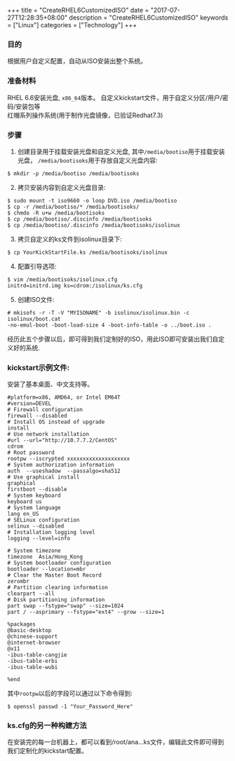+++
title = "CreateRHEL6CustomizedISO"
date = "2017-07-27T12:28:35+08:00"
description = "CreateRHEL6CustomizedISO"
keywords = ["Linux"]
categories = ["Technology"]
+++

### 目的
根据用户自定义配置，自动从ISO安装出整个系统。     

### 准备材料
RHEL 6.6安装光盘, `x86_64`版本。
自定义kickstart文件，用于自定义分区/用户/密码/安装包等    
红帽系列操作系统(用于制作光盘镜像，已验证Redhat7.3)    

### 步骤
1. 创建目录用于挂载安装光盘和自定义光盘,
   其中`/media/bootiso`用于挂载安装光盘，
`/media/bootisoks`用于存放自定义光盘内容:    

```
$ mkdir -p /media/bootiso /media/bootisoks
```

2. 拷贝安装内容到自定义光盘目录:    

```
$ sudo mount -t iso9660 -o loop DVD.iso /media/bootiso
$ cp -r /media/bootiso/* /media/bootisoks/
$ chmdo -R u+w /media/bootisoks
$ cp /media/bootiso/.discinfo /media/bootisoks
$ cp /media/bootiso/.discinfo /media/bootisoks/isolinux
```

3. 拷贝自定义的ks文件到isolinux目录下:    

```
$ cp YourKickStartFile.ks /media/bootisoks/isolinux
```

4. 配置引导选项:    

```
$ vim /media/bootisoks/isolinux.cfg
initrd=initrd.img ks=cdrom:/isolinux/ks.cfg
```

5. 创建ISO文件:    

```
# mkisofs -r -T -V "MYISONAME" -b isolinux/isolinux.bin -c isolinux/boot.cat
-no-emul-boot -boot-load-size 4 -boot-info-table -o ../boot.iso .
```

经历此五个步骤以后，即可得到我们定制好的ISO，用此ISO即可安装出我们自定义好的系统.    

### kickstart示例文件:    
安装了基本桌面、中文支持等。    

```
#platform=x86, AMD64, or Intel EM64T
#version=DEVEL
# Firewall configuration
firewall --disabled
# Install OS instead of upgrade
install
# Use network installation
#url --url="http://10.7.7.2/CentOS"
cdrom
# Root password
rootpw --iscrypted xxxxxxxxxxxxxxxxxxxx
# System authorization information
auth  --useshadow  --passalgo=sha512
# Use graphical install
graphical
firstboot --disable
# System keyboard
keyboard us
# System language
lang en_US
# SELinux configuration
selinux --disabled
# Installation logging level
logging --level=info

# System timezone
timezone  Asia/Hong_Kong
# System bootloader configuration
bootloader --location=mbr
# Clear the Master Boot Record
zerombr
# Partition clearing information
clearpart --all  
# Disk partitioning information
part swap --fstype="swap" --size=1024
part / --asprimary --fstype="ext4" --grow --size=1

%packages
@basic-desktop
@chinese-support
@internet-browser
@x11
-ibus-table-cangjie
-ibus-table-erbi
-ibus-table-wubi

%end
```
其中`rootpw`以后的字段可以通过以下命令得到:    

```
$ openssl passwd -1 "Your_Password_Here"
```

### ks.cfg的另一种构建方法
在安装完的每一台机器上，都可以看到/root/ana...ks文件，编辑此文件即可得到我们定制化的kickstart配置。    
